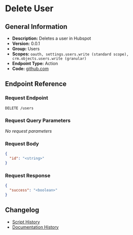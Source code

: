 <!-- BEGIN GENERATED CONTENT -->
# Delete User

## General Information

- **Description:** Deletes a user in Hubspot
- **Version:** 0.0.1
- **Group:** Users
- **Scopes:** `oauth, settings.users.write (standard scope), crm.objects.users.write (granular)`
- **Endpoint Type:** Action
- **Code:** [github.com](https://github.com/NangoHQ/integration-templates/tree/main/integrations/hubspot/actions/delete-user.ts)


## Endpoint Reference

### Request Endpoint

`DELETE /users`

### Request Query Parameters

_No request parameters_

### Request Body

```json
{
  "id": "<string>"
}
```

### Request Response

```json
{
  "success": "<boolean>"
}
```

## Changelog

- [Script History](https://github.com/NangoHQ/integration-templates/commits/main/integrations/hubspot/actions/delete-user.ts)
- [Documentation History](https://github.com/NangoHQ/integration-templates/commits/main/integrations/hubspot/actions/delete-user.md)

<!-- END  GENERATED CONTENT -->

